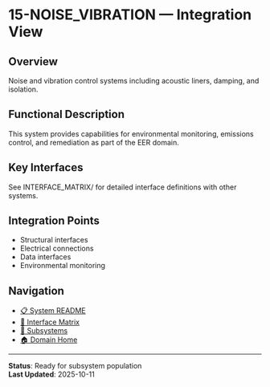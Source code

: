 # 15-NOISE_VIBRATION — Integration View

## Overview
Noise and vibration control systems including acoustic liners, damping, and isolation.

## Functional Description
This system provides capabilities for environmental monitoring, emissions control, and remediation as part of the EER domain.

## Key Interfaces
See INTERFACE_MATRIX/ for detailed interface definitions with other systems.

## Integration Points
- Structural interfaces
- Electrical connections
- Data interfaces
- Environmental monitoring

## Navigation
- [📋 System README](./README.md)
- [🔗 Interface Matrix](./INTERFACE_MATRIX/)
- [📂 Subsystems](./SUBSYSTEMS/)
- [🏠 Domain Home](../../)

---
**Status**: Ready for subsystem population  
**Last Updated**: 2025-10-11
